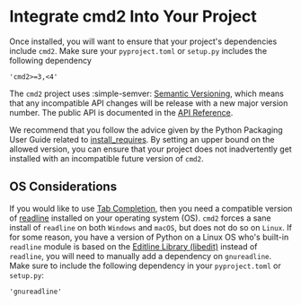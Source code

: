# Integrate cmd2 Into Your Project

Once installed, you will want to ensure that your project's dependencies include `cmd2`. Make sure
your `pyproject.toml` or `setup.py` includes the following dependency

    'cmd2>=3,<4'

The `cmd2` project uses :simple-semver: [Semantic Versioning](https://semver.org), which means that
any incompatible API changes will be release with a new major version number. The public API is
documented in the [API Reference](../api/index.md).

We recommend that you follow the advice given by the Python Packaging User Guide related to
[install_requires](https://packaging.python.org/discussions/install-requires-vs-requirements/). By
setting an upper bound on the allowed version, you can ensure that your project does not
inadvertently get installed with an incompatible future version of `cmd2`.

## OS Considerations

If you would like to use [Tab Completion](../features/completion.md), then you need a compatible
version of [readline](https://tiswww.case.edu/php/chet/readline/rltop.html) installed on your
operating system (OS). `cmd2` forces a sane install of `readline` on both `Windows` and `macOS`, but
does not do so on `Linux`. If for some reason, you have a version of Python on a Linux OS who's
built-in `readline` module is based on the
[Editline Library (libedit)](https://www.thrysoee.dk/editline/) instead of `readline`, you will need
to manually add a dependency on `gnureadline`. Make sure to include the following dependency in your
`pyproject.toml` or `setup.py`:

    'gnureadline'
